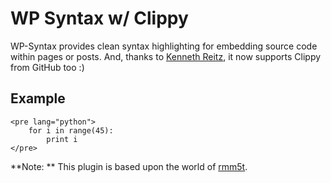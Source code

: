 # WP Syntax w/ Clippy

WP-Syntax provides clean syntax highlighting for embedding source code within pages or posts.
And, thanks to [Kenneth Reitz](http://kennethreitz.com), it now supports Clippy from GitHub too :)


## Example

	<pre lang="python">
		for i in range(45):
			print i
	</pre>

**Note: ** This plugin is based upon the world of [rmm5t](http://ryan.mcgeary.org/wp-syntax/). 